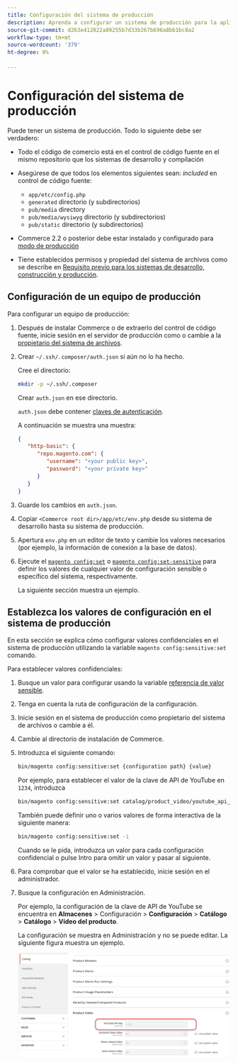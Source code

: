 ```yaml
---
title: Configuración del sistema de producción
description: Aprenda a configurar un sistema de producción para la aplicación Commerce.
source-git-commit: d263e412022a89255b7d33b267b696a8bb1bc8a2
workflow-type: tm+mt
source-wordcount: '379'
ht-degree: 0%

---
```



# Configuración del sistema de producción

Puede tener un sistema de producción. Todo lo siguiente debe ser verdadero:

- Todo el código de comercio está en el control de código fuente en el mismo repositorio que los sistemas de desarrollo y compilación
- Asegúrese de que todos los elementos siguientes sean: _included_ en control de código fuente:

   - `app/etc/config.php`
   - `generated` directorio (y subdirectorios)
   - `pub/media` directory
   - `pub/media/wysiwyg` directorio (y subdirectorios)
   - `pub/static` directorio (y subdirectorios)

- Commerce 2.2 o posterior debe estar instalado y configurado para [modo de producción](../bootstrap/application-modes.md#production-mode)
- Tiene establecidos permisos y propiedad del sistema de archivos como se describe en [Requisito previo para los sistemas de desarrollo, construcción y producción](../deployment/prerequisites.md).

## Configuración de un equipo de producción

Para configurar un equipo de producción:

1. Después de instalar Commerce o de extraerlo del control de código fuente, inicie sesión en el servidor de producción como o cambie a la [propietario del sistema de archivos](https://glossary.magento.com/magento-file-system-owner).
1. Crear `~/.ssh/.composer/auth.json` si aún no lo ha hecho.

   Cree el directorio:

   ```bash
   mkdir -p ~/.ssh/.composer
   ```

   Crear `auth.json` en ese directorio.

   `auth.json` debe contener [claves de autenticación](../../installation/prerequisites/authentication-keys.md).

   A continuación se muestra una muestra:

   ```json
   {
      "http-basic": {
         "repo.magento.com": {
            "username": "<your public key>",
            "password": "<your private key>"
         }
      }
   }
   ```

1. Guarde los cambios en `auth.json`.
1. Copiar `<Commerce root dir>/app/etc/env.php` desde su sistema de desarrollo hasta su sistema de producción.
1. Apertura `env.php` en un editor de texto y cambie los valores necesarios (por ejemplo, la información de conexión a la base de datos).
1. Ejecute el [`magento config:set`](../cli/set-configuration-values.md) o [`magento config:set-sensitive`](../cli/set-configuration-values.md) para definir los valores de cualquier valor de configuración sensible o específico del sistema, respectivamente.

   La siguiente sección muestra un ejemplo.

## Establezca los valores de configuración en el sistema de producción

En esta sección se explica cómo configurar valores confidenciales en el sistema de producción utilizando la variable `magento config:sensitive:set` comando.

Para establecer valores confidenciales:

1. Busque un valor para configurar usando la variable [referencia de valor sensible](../reference/config-reference-sens.md).
1. Tenga en cuenta la ruta de configuración de la configuración.
1. Inicie sesión en el sistema de producción como propietario del sistema de archivos o cambie a él.
1. Cambie al directorio de instalación de Commerce.
1. Introduzca el siguiente comando:

   ```bash
   bin/magento config:sensitive:set {configuration path} {value}
   ```

   Por ejemplo, para establecer el valor de la clave de API de YouTube en `1234`, introduzca

   ```bash
   bin/magento config:sensitive:set catalog/product_video/youtube_api_key 1234
   ```

   También puede definir uno o varios valores de forma interactiva de la siguiente manera:

   ```bash
   bin/magento config:sensitive:set -i
   ```

   Cuando se le pida, introduzca un valor para cada configuración confidencial o pulse Intro para omitir un valor y pasar al siguiente.

1. Para comprobar que el valor se ha establecido, inicie sesión en el administrador.
1. Busque la configuración en Administración.

   Por ejemplo, la configuración de la clave de API de YouTube se encuentra en **Almacenes** > Configuración > **Configuración** > **Catálogo** > **Catálogo** > **Vídeo del producto**.

   La configuración se muestra en Administración y no se puede editar. La siguiente figura muestra un ejemplo.

   ![Configuración confidencial en la administración](../../assets/configuration/sensitive-set.png)
